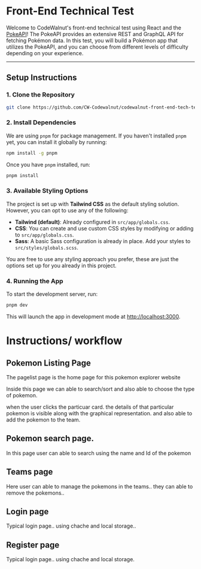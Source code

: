 # Front-End Technical Test

Welcome to CodeWalnut's front-end technical test using React and the [PokeAPI](https://pokeapi.co/)! The PokeAPI provides an extensive REST and GraphQL API for fetching Pokémon data. In this test, you will build a Pokémon app that utilizes the PokeAPI, and you can choose from different levels of difficulty depending on your experience.

---

## Setup Instructions

### 1. Clone the Repository

```bash
git clone https://github.com/CW-Codewalnut/codewalnut-front-end-tech-test.git
```

### 2. Install Dependencies

We are using `pnpm` for package management. If you haven't installed `pnpm` yet, you can install it globally by running:

```bash
npm install -g pnpm
```

Once you have `pnpm` installed, run:

```bash
pnpm install
```

### 3. Available Styling Options

The project is set up with **Tailwind CSS** as the default styling solution. However, you can opt to use any of the following:

- **Tailwind (default)**: Already configured in `src/app/globals.css`.
- **CSS**: You can create and use custom CSS styles by modifying or adding to `src/app/globals.css`.
- **Sass**: A basic Sass configuration is already in place. Add your styles to `src/styles/globals.scss`.

You are free to use any styling approach you prefer, these are just the options set up for you already in this project.

### 4. Running the App

To start the development server, run:

```bash
pnpm dev
```

This will launch the app in development mode at [http://localhost:3000](http://localhost:3000).

# Instructions/ workflow

## Pokemon Listing Page

The pagelist page is the home page for this pokemon explorer website

Inside this page we can able to search/sort and also able to choose the type of pokemon.

when the user clicks the particuar card. the details of that particular pokemon is visible along with the graphical representation. and also able to add the pokemon to the team.

## Pokemon search page.

In this page user can able to search using the name and Id of the pokemon

## Teams page

Here user can able to manage the pokemons in the teams.. they can able to remove the pokemons..

## Login page

Typical login page.. using chache and local storage..

## Register page

Typical login page.. using chache and local storage.

